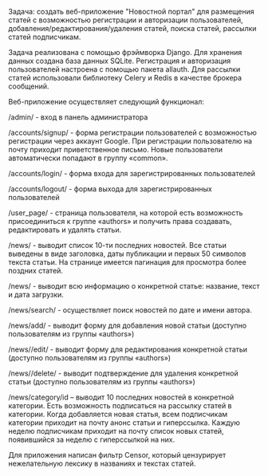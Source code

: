 Задача: создать веб-приложение "Новостной портал" для размещения статей с возможностью регистрации и авторизации пользователей, добавления/редактирования/удаления статей, поиска статей, рассылки статей подписчикам.

Задача реализована с помощью фрэймворка Django. Для хранения данных создана база данных SQLite. Регистрация и авторизация пользователей настроена с помощью пакета allauth. Для рассылки статей использовали библиотеку Celery и Redis в качестве брокера сообщений.

Веб-приложение осуществляет следующий функционал:

/admin/ - вход в панель администратора

/accounts/signup/ - форма регистрации пользователей с возможностью регистрации через аккаунт Google. При регистрации пользователю на почту приходит приветственное письмо. Новые пользователи автоматически попадают в группу «common».

/accounts/login/ - форма входа для зарегистрированных пользователей

/accounts/logout/ - форма выхода для зарегистрированных пользователей

/user_page/ - страница пользователя, на которой есть возможность присоединиться к группе «authors» и получить права создавать, редактировать и удалять статьи.

/news/ - выводит список 10-ти последних новостей. Все статьи выведены в виде заголовка, даты публикации и первых 50 символов текста статьи. На странице имеется пагинация для просмотра более поздних статей.

/news/<id> - выводит всю информацию о конкретной статье: название, текст и дата загрузки.
  
/news/search/ - осуществляет поиск новостей по дате и имени автора.
  
/news/add/ - выводит форму для добавления новой статьи (доступно пользователям из группы «authors»)
  
/news/<id>/edit/ - выводит форму для редактирования конкретной статьи (доступно пользователям из группы «authors»)
  
/news/<id>/delete/ - выводит подтверждение для удаления конкретной статьи (доступно пользователям из группы «authors»)
  
/news/category/id – выводит 10 последних новостей в конкретной категории. Есть возможность подписаться на рассылку статей в категории. Когда добавляется новая статья, всем подписчикам категории приходит на почту анонс статьи и гиперссылка. Каждую неделю подписчикам приходит на почту список новых статей, появившийся за неделю с гиперссылкой на них.
  
Для приложения написан фильтр Censor, который цензурирует нежелательную лексику в названиях и текстах статей.

